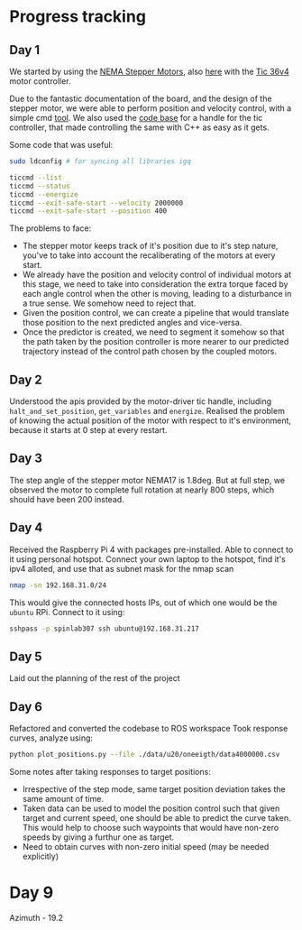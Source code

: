 # Progress tracking

## Day 1

We started by using the [NEMA Stepper Motors](https://robokits.co.in/motors/stepper-motor/stepper-motor-with-gearbox/nema17-planetary-geared-stepper-motor-14kgcm?products_id=2115:bdc4626aa1d1df8e14d80d345b2a442d), also [here](https://thinkrobotics.com/products/nema-17-planetary-gear-stepper-motor-100-1) with the [Tic 36v4](https://www.pololu.com/product/3141) motor controller.

Due to the fantastic documentation of the board, and the design of the stepper motor, we were able to perform position and velocity control, with a simple cmd [tool](https://www.pololu.com/docs/0J71/4.4). We also used the [code base](https://github.com/pololu/pololu-tic-software) for a handle for the tic controller, that made controlling the same with C++ as easy as it gets.

Some code that was useful:

```bash
sudo ldconfig # for syncing all libraries igq

ticcmd --list
ticcmd --status
ticcmd --energize
ticcmd --exit-safe-start --velocity 2000000
ticcmd --exit-safe-start --position 400
```

The problems to face:
- The stepper motor keeps track of it's position due to it's step nature, you've to take into account the recaliberating of the motors at every start.
- We already have the position and velocity control of individual motors at this stage, we need to take into consideration the extra torque faced by each angle control when the other is moving, leading to a disturbance in a true sense. We somehow need to reject that.
- Given the position control, we can create a pipeline that would translate those position to the next predicted angles and vice-versa.
- Once the predictor is created, we need to segment it somehow so that the path taken by the position controller is more nearer to our predicted trajectory instead of the control path chosen by the coupled motors.

## Day 2

Understood the apis provided by the motor-driver tic handle, including `halt_and_set_position`, `get_variables` and `energize`.
Realised the problem of knowing the actual position of the motor with respect to it's environment, because it starts at 0 step at every restart.

## Day 3

The step angle of the stepper motor NEMA17 is 1.8deg. But at full step, we observed the motor to complete full rotation at nearly 800 steps, which should have been 200 instead.

## Day 4

Received the Raspberry Pi 4 with packages pre-installed. Able to connect to it using personal hotspot. Connect your own laptop to the hotspot, find it's ipv4 alloted, and use that as subnet mask for the nmap scan

```bash
nmap -sn 192.168.31.0/24
```

This would give the connected hosts IPs, out of which one would be the `ubuntu` RPi. Connect to it using:

```bash
sshpass -p spinlab307 ssh ubuntu@192.168.31.217
```

## Day 5

Laid out the planning of the rest of the project

## Day 6

Refactored and converted the codebase to ROS workspace
Took response curves, analyze using:

```bash
python plot_positions.py --file ./data/u20/oneeigth/data4000000.csv
```

Some notes after taking responses to target positions:

- Irrespective of the step mode, same target position deviation takes the same amount of time.
- Taken data can be used to model the position control such that given target and current speed, one should be able to predict the curve taken. This would help to choose such waypoints that would have non-zero speeds by giving a furthur one as target.
- Need to obtain curves with non-zero initial speed (may be needed explicitly)

# Day 9

Azimuth - 19.2